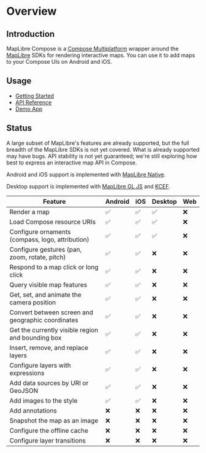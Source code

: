 # Overview

## Introduction

MapLibre Compose is a [Compose Multiplatform][compose] wrapper around the
[MapLibre][maplibre] SDKs for rendering interactive maps. You can use it to add
maps to your Compose UIs on Android and iOS.

## Usage

- [Getting Started](./getting-started.md)
- [API Reference](./api/index.html)
- [Demo App][repo-demo]

## Status

A large subset of MapLibre's features are already supported, but the full
breadth of the MapLibre SDKs is not yet covered. What is already supported may
have bugs. API stability is not yet guaranteed; we're still exploring how best
to express an interactive map API in Compose.

Android and iOS support is implemented with [MapLibre Native][maplibre-native].

Desktop support is implemented with [MapLibre GL JS][maplibre-js] and
[KCEF][kcef].

| Feature                                           | Android            | iOS                | Desktop            | Web |
| ------------------------------------------------- | ------------------ | ------------------ | ------------------ | --- |
| Render a map                                      | :white_check_mark: | :white_check_mark: | :white_check_mark: | :x: |
| Load Compose resource URIs                        | :white_check_mark: | :white_check_mark: | :white_check_mark: | :x: |
| Configure ornaments (compass, logo, attribution)  | :white_check_mark: | :white_check_mark: | :white_check_mark: | :x: |
| Configure gestures (pan, zoom, rotate, pitch)     | :white_check_mark: | :white_check_mark: | :x:                | :x: |
| Respond to a map click or long click              | :white_check_mark: | :white_check_mark: | :x:                | :x: |
| Query visible map features                        | :white_check_mark: | :white_check_mark: | :x:                | :x: |
| Get, set, and animate the camera position         | :white_check_mark: | :white_check_mark: | :x:                | :x: |
| Convert between screen and geographic coordinates | :white_check_mark: | :white_check_mark: | :x:                | :x: |
| Get the currently visible region and bounding box | :white_check_mark: | :white_check_mark: | :x:                | :x: |
| Insert, remove, and replace layers                | :white_check_mark: | :white_check_mark: | :x:                | :x: |
| Configure layers with expressions                 | :white_check_mark: | :white_check_mark: | :x:                | :x: |
| Add data sources by URI or GeoJSON                | :white_check_mark: | :white_check_mark: | :x:                | :x: |
| Add images to the style                           | :white_check_mark: | :white_check_mark: | :x:                | :x: |
| Add annotations                                   | :x:                | :x:                | :x:                | :x: |
| Snapshot the map as an image                      | :x:                | :x:                | :x:                | :x: |
| Configure the offline cache                       | :x:                | :x:                | :x:                | :x: |
| Configure layer transitions                       | :x:                | :x:                | :x:                | :x: |

[compose]: https://www.jetbrains.com/compose-multiplatform/
[maplibre]: https://maplibre.org/
[maplibre-native]: https://github.com/maplibre/maplibre-native
[maplibre-js]: https://github.com/maplibre/maplibre-gl-js
[kcef]: https://github.com/DatL4g/KCEF
[repo-demo]: https://github.com/sargunv/maplibre-compose/tree/main/demo-app
